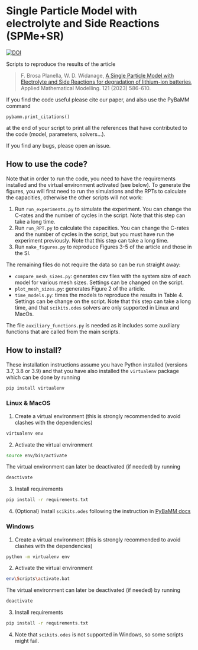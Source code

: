 # Single Particle Model with electrolyte and Side Reactions (SPMe+SR)
[![DOI](https://zenodo.org/badge/DOI/10.5281/zenodo.6624984.svg)](https://doi.org/10.5281/zenodo.6624984)

Scripts to reproduce the results of the article

> F. Brosa Planella, W. D. Widanage, [A Single Particle Model with Electrolyte and Side Reactions for degradation of lithium-ion batteries](https://doi.org/10.1016/j.apm.2022.12.009), Applied Mathematical Modelling. 121 (2023) 586-610.

If you find the code useful please cite our paper, and also use the PyBaMM command
```python3
pybamm.print_citations()
```
at the end of your script to print all the references that have contributed to the code (model, parameters, solvers...).

If you find any bugs, please open an issue.

## How to use the code?
Note that in order to run the code, you need to have the requirements installed and the virtual environment activated (see below). To generate the figures, you will first need to run the simulations and the RPTs to calculate the capacities, otherwise the other scripts will not work:
1. Run `run_experiments.py` to simulate the experiment. You can change the C-rates and the number of cycles in the script. Note that this step can take a long time.
2. Run `run_RPT.py` to calculate the capacities. You can change the C-rates and the number of cycles in the script, but you must have run the experiment previously. Note that this step can take a long time.
3. Run `make_figures.py` to reproduce Figures 3-5 of the article and those in the SI.

The remaining files do not require the data so can be run straight away:
* `compare_mesh_sizes.py`: generates csv files with the system size of each model for various mesh sizes. Settings can be changed on the script.
* `plot_mesh_sizes.py`: generates Figure 2 of the article.
* `time_models.py`: times the models to reproduce the results in Table 4. Settings can be change on the script. Note that this step can take a long time, and that `scikits.odes` solvers are only supported in Linux and MacOs.

The file `auxiliary_functions.py` is needed as it includes some auxiliary functions that are called from the main scripts.

## How to install?
These installation instructions assume you have Python installed (versions 3.7, 3.8 or 3.9) and that you have also installed the `virtualenv` package which can be done by running
```bash
pip install virtualenv
```

### Linux & MacOS
1. Create a virtual environment (this is strongly recommended to avoid clashes with the dependencies)
```bash
virtualenv env
```

2. Activate the virtual environment
```bash
source env/bin/activate
```
The virtual environment can later be deactivated (if needed) by running
```bash
deactivate
```

3. Install requirements
```bash
pip install -r requirements.txt
```

4. (Optional) Install `scikits.odes` following the instruction in [PyBaMM docs](https://pybamm.readthedocs.io/en/latest/install/GNU-linux.html#optional-scikits-odes-solver)

### Windows
1. Create a virtual environment (this is strongly recommended to avoid clashes with the dependencies)
```bash
python -m virtualenv env
```

2. Activate the virtual environment
```bash
env\Scripts\activate.bat
```
The virtual environment can later be deactivated (if needed) by running
```bash
deactivate
```

3. Install requirements
```bash
pip install -r requirements.txt
```

4. Note that `scikits.odes` is not supported in Windows, so some scripts might fail.